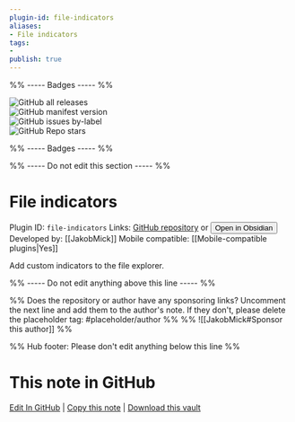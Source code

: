 ```yaml
---
plugin-id: file-indicators
aliases:
- File indicators
tags: 
- 
publish: true
---
```


%% ----- Badges ----- %%

![GitHub all releases](https://img.shields.io/github/downloads/JakobMick/obsidian-file-indicators/total?color=573E7A&logo=github&style=for-the-badge)   
![GitHub manifest version](https://img.shields.io/github/manifest-json/v/JakobMick/obsidian-file-indicators?color=573E7A&logo=github&style=for-the-badge)   
![GitHub issues by-label](https://img.shields.io/github/issues/JakobMick/obsidian-file-indicators/help%20wanted?color=573E7A&logo=github&style=for-the-badge)   
![GitHub Repo stars](https://img.shields.io/github/stars/JakobMick/obsidian-file-indicators?color=573E7A&logo=github&style=for-the-badge)

%% ----- Badges ----- %%

%% ----- Do not edit this section ----- %%

# File indicators

Plugin ID: `file-indicators`
Links: [GitHub repository](https://github.com/JakobMick/obsidian-file-indicators) or [<button id=HH>Open in Obsidian</button>](obsidian://show-plugin?id=file-indicators)
Developed by: [[JakobMick]]
Mobile compatible: [[Mobile-compatible plugins|Yes]]

Add custom indicators to the file explorer.

%% ----- Do not edit anything above this line ----- %% 

%% Does the repository or author have any sponsoring links? Uncomment the next line and add them to the author's note. If they don't, please delete the placeholder tag: #placeholder/author %%
%% ![[JakobMick#Sponsor this author]] %%

%% Hub footer: Please don't edit anything below this line %%

# This note in GitHub

<span class="git-footer">[Edit In GitHub](https://github.dev/obsidian-community/obsidian-hub/blob/main/02%20-%20Community%20Expansions/02.05%20All%20Community%20Expansions/Plugins/file-indicators.md "git-hub-edit-note") | [Copy this note](https://raw.githubusercontent.com/obsidian-community/obsidian-hub/main/02%20-%20Community%20Expansions/02.05%20All%20Community%20Expansions/Plugins/file-indicators.md "git-hub-copy-note") | [Download this vault](https://github.com/obsidian-community/obsidian-hub/archive/refs/heads/main.zip "git-hub-download-vault") </span>
